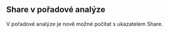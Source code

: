 ﻿---
categories: [kiwi]
layout: kiwi
---
 
## Share v pořadové analýze

V pořadové analýze je nově možné počítat s ukazatelem Share.



 